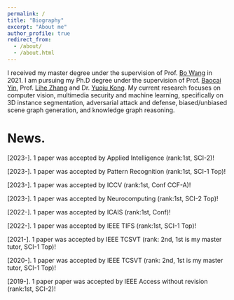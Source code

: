 ```yaml
---
permalink: /
title: "Biography"
excerpt: "About me"
author_profile: true
redirect_from: 
  - /about/
  - /about.html
---
```


I received my master degree under the supervision of Prof. [Bo Wang](http://ice.dlut.edu.cn/WangBo/index.html) in 2021. I am pursuing my Ph.D degree under the supervision of Prof. [Baocai Yin](https://baike.baidu.com/link?url=AQaKv0PleVB2mYPLEfdmbCCfTmXWneAzqostdrwVlPr0gygSBIvjBEqViZ2fyTLyvMOqF6rCnyGEx1wDeBJvbxGo5VkOGDm-FMBABqlRJP_JwbXKgXdvXRAVRWfdyP4B), Prof. [Lihe Zhang](http://faculty.dlut.edu.cn/lhzhang/zh_CN/index.htm) and Dr. [Yuqiu Kong](http://faculty.dlut.edu.cn/kongyuqiu/zh_CN/index/1081545/list/index.htm). My current research focuses on computer vision, multimedia security and machine learning, specifically on 3D instance segmentation, adversarial attack and defense, biased/unbiased scene graph generation, and knowledge graph reasoning.

News.
======

\[2023-\]. 1 paper was accepted by Applied Intelligence (rank:1st, SCI-2)!

\[2023-\]. 1 paper was accepted by Pattern Recognition (rank:1st, SCI-1 Top)!

\[2023-\]. 1 paper was accepted by ICCV (rank:1st, Conf CCF-A)!

\[2023-\]. 1 paper was accepted by Neurocomputing (rank:1st, SCI-2 Top)!

\[2022-\]. 1 paper was accepted by ICAIS (rank:1st, Conf)!

\[2022-\]. 1 paper was accepted by IEEE TIFS (rank:1st, SCI-1 Top)!

\[2021-\]. 1 paper was accepted by IEEE TCSVT (rank: 2nd, 1st is my master tutor, SCI-1 Top)!

\[2020-\]. 1 paper was accepted by IEEE TCSVT (rank: 2nd, 1st is my master tutor, SCI-1 Top)!

\[2019-\]. 1 paper paper was accepted by IEEE Access without revision (rank:1st, SCI-2)!

